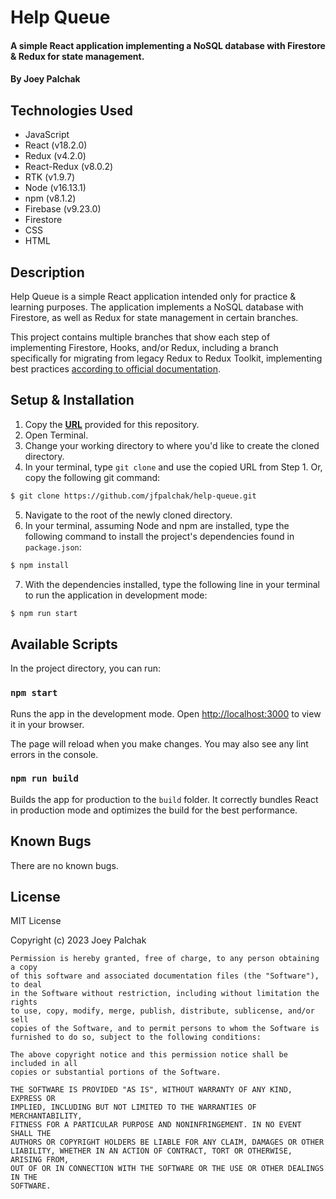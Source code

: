 # Help Queue

#### A simple React application implementing a NoSQL database with Firestore & Redux for state management. 

#### By Joey Palchak

## Technologies Used

- JavaScript
- React (v18.2.0)
- Redux (v4.2.0)
- React-Redux (v8.0.2)
- RTK (v1.9.7)
- Node (v16.13.1)
- npm (v8.1.2)
- Firebase (v9.23.0)
- Firestore
- CSS
- HTML

## Description

Help Queue is a simple React application intended only for practice & learning purposes. The application implements a NoSQL database with Firestore, as well as Redux for state management in certain branches.

This project contains multiple branches that show each step of implementing Firestore, Hooks, and/or Redux, including a branch specifically for migrating from legacy Redux to Redux Toolkit, implementing best practices [according to official documentation](https://redux.js.org/usage/migrating-to-modern-redux).

## Setup & Installation

1. Copy the **[URL](https://github.com/jfpalchak/help-queue.git)** provided for this repository.
2. Open Terminal.
3. Change your working directory to where you'd like to create the cloned directory.
4. In your terminal, type `git clone` and use the copied URL from Step 1. Or, copy the following git command:
   
```bash
$ git clone https://github.com/jfpalchak/help-queue.git
```

5. Navigate to the root of the newly cloned directory.
6. In your terminal, assuming Node and npm are installed, type the following command to install the project's dependencies found in `package.json`:
   
```bash
$ npm install
```

7. With the dependencies installed, type the following line in your terminal to run the application in development mode:
   
```bash
$ npm run start
```

## Available Scripts

In the project directory, you can run:

### `npm start`

Runs the app in the development mode.
Open [http://localhost:3000](http://localhost:3000) to view it in your browser.

The page will reload when you make changes.
You may also see any lint errors in the console.

### `npm run build`

Builds the app for production to the `build` folder.
It correctly bundles React in production mode and optimizes the build for the best performance.

## Known Bugs

There are no known bugs.

## License

MIT License

Copyright (c) 2023 Joey Palchak

```
Permission is hereby granted, free of charge, to any person obtaining a copy
of this software and associated documentation files (the "Software"), to deal
in the Software without restriction, including without limitation the rights
to use, copy, modify, merge, publish, distribute, sublicense, and/or sell
copies of the Software, and to permit persons to whom the Software is
furnished to do so, subject to the following conditions:

The above copyright notice and this permission notice shall be included in all
copies or substantial portions of the Software.

THE SOFTWARE IS PROVIDED "AS IS", WITHOUT WARRANTY OF ANY KIND, EXPRESS OR
IMPLIED, INCLUDING BUT NOT LIMITED TO THE WARRANTIES OF MERCHANTABILITY,
FITNESS FOR A PARTICULAR PURPOSE AND NONINFRINGEMENT. IN NO EVENT SHALL THE
AUTHORS OR COPYRIGHT HOLDERS BE LIABLE FOR ANY CLAIM, DAMAGES OR OTHER
LIABILITY, WHETHER IN AN ACTION OF CONTRACT, TORT OR OTHERWISE, ARISING FROM,
OUT OF OR IN CONNECTION WITH THE SOFTWARE OR THE USE OR OTHER DEALINGS IN THE
SOFTWARE.
```